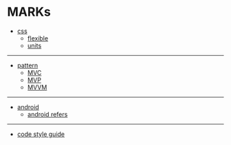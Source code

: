 MARKs
=====
- [css](https://github.com/ryusehui/references/tree/main/css)
  - [flexible](https://github.com/ryusehui/references/blob/main/css/flexible.md)
  - [units](https://github.com/ryusehui/references/blob/main/css/units.md)
---
- [pattern](https://github.com/ryusehui/references/tree/main/patterns)
  - [MVC](https://github.com/ryusehui/references/blob/main/patterns/MVC.md)
  - [MVP](https://github.com/ryusehui/references/blob/main/patterns/MVP.md)
  - [MVVM](https://github.com/ryusehui/references/blob/main/patterns/MVVM.md)
---
- [android](https://github.com/ryusehui/references/blob/main/android)
  - [android refers](https://github.com/ryusehui/references/blob/main/android/project-structure.md)
---
- [code style guide](https://github.com/ryusehui/references/tree/main/code-style-guide)
